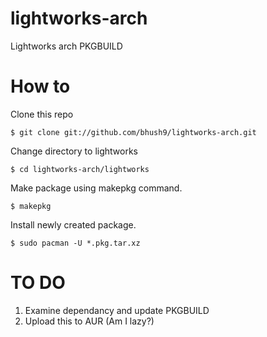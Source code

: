 lightworks-arch
===============

Lightworks arch PKGBUILD

How to
======

Clone this repo
  
    $ git clone git://github.com/bhush9/lightworks-arch.git

Change directory to lightworks
  
    $ cd lightworks-arch/lightworks
    
Make package using makepkg command.

    $ makepkg
    
Install newly created package.

    $ sudo pacman -U *.pkg.tar.xz
    
TO DO
=====

1. Examine dependancy and update PKGBUILD
2. Upload this to AUR (Am I lazy?)
